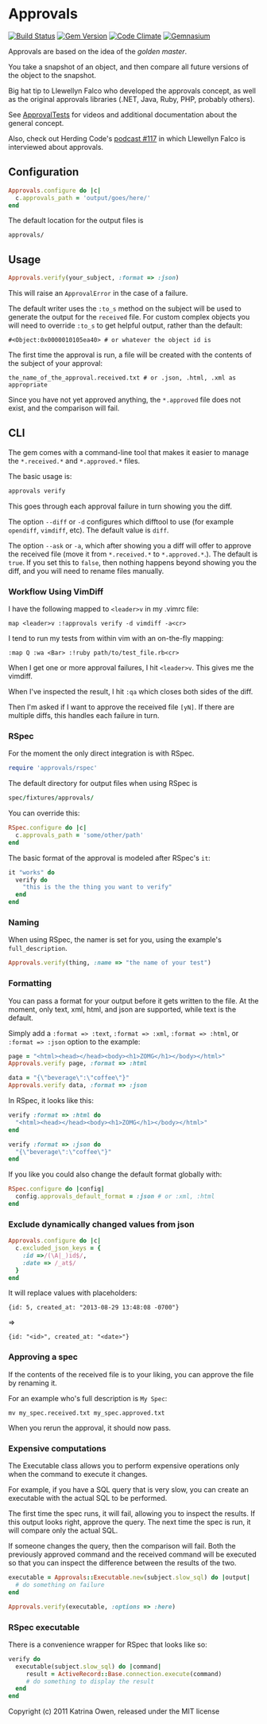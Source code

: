 # Approvals

[![Build Status](https://secure.travis-ci.org/kytrinyx/approvals.svg?branch=master)](http://travis-ci.org/kytrinyx/approvals)
[![Gem Version](https://badge.fury.io/rb/approvals.svg)](http://badge.fury.io/rb/approvals)
[![Code Climate](https://codeclimate.com/github/kytrinyx/approvals.svg)](https://codeclimate.com/github/kytrinyx/approvals)
[![Gemnasium](https://gemnasium.com/kytrinyx/approvals.svg)](https://gemnasium.com/kytrinyx/approvals)


Approvals are based on the idea of the *_golden master_*.

You take a snapshot of an object, and then compare all future
versions of the object to the snapshot.

Big hat tip to Llewellyn Falco who developed the approvals concept, as
well as the original approvals libraries (.NET, Java, Ruby, PHP,
probably others).

See [ApprovalTests](http://www.approvaltests.com) for videos and additional documentation about the general concept.

Also, check out  Herding Code's [podcast #117](http://t.co/GLn88R5) in
which Llewellyn Falco is interviewed about approvals.

## Configuration

```ruby
Approvals.configure do |c|
  c.approvals_path = 'output/goes/here/'
end
```

The default location for the output files is

```plain
approvals/
```

## Usage

```ruby
Approvals.verify(your_subject, :format => :json)
```

This will raise an `ApprovalError` in the case of a failure.

The default writer uses the `:to_s` method on the subject will be used to generate the output for
the `received` file. For custom complex objects you will need to override
`:to_s` to get helpful output, rather than the default:

    #<Object:0x0000010105ea40> # or whatever the object id is

The first time the approval is run, a file will be created with the contents of the subject of your approval:

    the_name_of_the_approval.received.txt # or .json, .html, .xml as appropriate

Since you have not yet approved anything, the `*.approved` file does not exist, and the comparison will fail.

## CLI

The gem comes with a command-line tool that makes it easier to manage the
`*.received.*` and `*.approved.*` files.

The basic usage is:

```bash
approvals verify
```

This goes through each approval failure in turn showing you the diff.

The option `--diff` or `-d` configures which difftool to use (for example
`opendiff`, `vimdiff`, etc). The default value is `diff`.

The option `--ask` or `-a`, which after showing you a diff will offer to
approve the received file (move it from `*.received.*` to `*.approved.*`.).
The default is `true`. If you set this to `false`, then nothing happens beyond
showing you the diff, and you will need to rename files manually.

### Workflow Using VimDiff

I have the following mapped to `<leader>v` in my .vimrc file:

```viml
map <leader>v :!approvals verify -d vimdiff -a<cr>
```

I tend to run my tests from within vim with an on-the-fly mapping:

```viml
:map Q :wa <Bar> :!ruby path/to/test_file.rb<cr>
```

When I get one or more approval failures, I hit `<leader>v`. This gives me the
vimdiff.

When I've inspected the result, I hit `:qa` which closes both sides of the
diff.

Then I'm asked if I want to approve the received file `[yN]`. If there are
multiple diffs, this handles each failure in turn.

### RSpec

For the moment the only direct integration is with RSpec.

```ruby
require 'approvals/rspec'
```

The default directory for output files when using RSpec is

```ruby
spec/fixtures/approvals/
```

You can override this:

```ruby
RSpec.configure do |c|
  c.approvals_path = 'some/other/path'
end
```

The basic format of the approval is modeled after RSpec's `it`:

```ruby
it "works" do
  verify do
    "this is the the thing you want to verify"
  end
end
```

### Naming

When using RSpec, the namer is set for you, using the example's `full_description`.

```ruby
Approvals.verify(thing, :name => "the name of your test")
```

### Formatting

You can pass a format for your output before it gets written to the file.
At the moment, only text, xml, html, and json are supported, while text is the default.

Simply add a `:format => :text`, `:format => :xml`, `:format => :html`, or `:format => :json` option to the example:

```ruby
page = "<html><head></head><body><h1>ZOMG</h1></body></html>"
Approvals.verify page, :format => :html

data = "{\"beverage\":\"coffee\"}"
Approvals.verify data, :format => :json
```

In RSpec, it looks like this:

```ruby
verify :format => :html do
  "<html><head></head><body><h1>ZOMG</h1></body></html>"
end

verify :format => :json do
  "{\"beverage\":\"coffee\"}"
end
```

If you like you could also change the default format globally with:

```ruby
RSpec.configure do |config|
  config.approvals_default_format = :json # or :xml, :html
end
```

### Exclude dynamically changed values from json

```ruby
Approvals.configure do |c|
  c.excluded_json_keys = {
    :id =>/(\A|_)id$/,
    :date => /_at$/
  }
end
```

It will replace values with placeholders:

    {id: 5, created_at: "2013-08-29 13:48:08 -0700"}

=>

    {id: "<id>", created_at: "<date>"}

### Approving a spec

If the contents of the received file is to your liking, you can approve
the file by renaming it.

For an example who's full description is `My Spec`:

    mv my_spec.received.txt my_spec.approved.txt

When you rerun the approval, it should now pass.

### Expensive computations

The Executable class allows you to perform expensive operations only when the command to execute it changes.

For example, if you have a SQL query that is very slow, you can create an executable with the actual SQL to be performed.

The first time the spec runs, it will fail, allowing you to inspect the results.
If this output looks right, approve the query. The next time the spec is run, it will compare only the actual SQL.

If someone changes the query, then the comparison will fail. Both the previously approved command and the received command will be executed so that you can inspect the difference between the results of the two.

```ruby
executable = Approvals::Executable.new(subject.slow_sql) do |output|
  # do something on failure
end

Approvals.verify(executable, :options => :here)
```

### RSpec executable

There is a convenience wrapper for RSpec that looks like so:

```ruby
verify do
  executable(subject.slow_sql) do |command|
     result = ActiveRecord::Base.connection.execute(command)
     # do something to display the result
  end
end
```

Copyright (c) 2011 Katrina Owen, released under the MIT license
